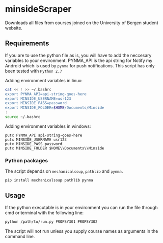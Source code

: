 # minsideScraper
Downloads all files from courses joined on the University of Bergen student website.

## Requirements

If you are to use the python file as is, you will have to add the neccesary variables to your environment. PYNMA_API is the api string for Notify my Android which is used by `pynma` for push notifications. This script has only been tested with `Python 2.7`

Adding environment variables in linux:
```bash
cat << ! >> ~/.bashrc
export PYNMA_API=api-string-goes-here
export MINSIDE_USERNAME=usr123
export MINSIDE_PASS=password
export MINSIDE_FOLDER=$HOME/Documents/Minside
!
source ~/.bashrc
```

Adding environment variables in windows:
```batch
putx PYNMA_API api-string-goes-here
putx MINSIDE_USERNAME usr123
putx MINSIDE_PASS password
putx MINSIDE_FOLDER $HOME\\Documents\\Minside
```

### Python packages

The script depends on `mechanicalsoup`, `pathlib` and `pynma`.

```bash
pip install mechanicalsoup pathlib pynma
```

## Usage

If the python executable is in your environment you can run the file through cmd or terminal with the following line:

```bash
python /path/to/run.py PROPSY301 PROPSY302
```

The script will not run unless you supply course names as arguments in the command line.
